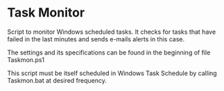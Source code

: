 # Task Monitor

Script to monitor Windows scheduled tasks. It checks for tasks that have failed in the last minutes and sends e-mails alerts in this case.

The settings and its specifications can be found in the beginning of file Taskmon.ps1

This script must be itself scheduled in Windows Task Schedule by calling Taskmon.bat at desired frequency.